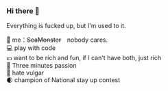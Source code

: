 ### Hi there 👋

Everything is fucked up, but I'm used to it.  


🤡 me：~~SeaMonster~~　nobody cares.  
💻 play with code  
💴 want to be rich and fun, if I can't have both, just rich  
🎯 Three minutes passion  
🤮 hate vulgar  
🌒 champion of National stay up contest  
